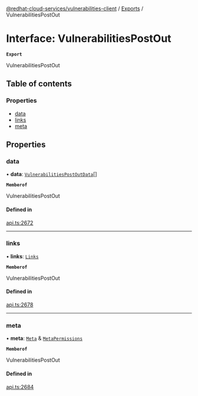 [@redhat-cloud-services/vulnerabilities-client](../README.md) / [Exports](../modules.md) / VulnerabilitiesPostOut

# Interface: VulnerabilitiesPostOut

**`Export`**

VulnerabilitiesPostOut

## Table of contents

### Properties

- [data](VulnerabilitiesPostOut.md#data)
- [links](VulnerabilitiesPostOut.md#links)
- [meta](VulnerabilitiesPostOut.md#meta)

## Properties

### data

• **data**: [`VulnerabilitiesPostOutData`](VulnerabilitiesPostOutData.md)[]

**`Memberof`**

VulnerabilitiesPostOut

#### Defined in

[api.ts:2672](https://github.com/RedHatInsights/javascript-clients/blob/main/packages/vulnerabilities/git-api/api.ts#L2672)

___

### links

• **links**: [`Links`](Links.md)

**`Memberof`**

VulnerabilitiesPostOut

#### Defined in

[api.ts:2678](https://github.com/RedHatInsights/javascript-clients/blob/main/packages/vulnerabilities/git-api/api.ts#L2678)

___

### meta

• **meta**: [`Meta`](Meta.md) & [`MetaPermissions`](MetaPermissions.md)

**`Memberof`**

VulnerabilitiesPostOut

#### Defined in

[api.ts:2684](https://github.com/RedHatInsights/javascript-clients/blob/main/packages/vulnerabilities/git-api/api.ts#L2684)
